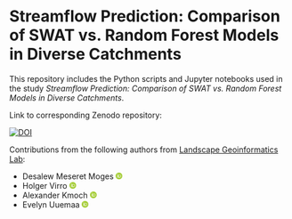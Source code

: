 # Streamflow Prediction: Comparison of SWAT vs. Random Forest Models in Diverse Catchments

This repository includes the Python scripts and Jupyter notebooks used in the study _Streamflow Prediction: Comparison of SWAT vs. Random Forest Models in Diverse Catchments_.

Link to corresponding Zenodo repository:

[![DOI](https://zenodo.org/badge/774876590.svg)](https://zenodo.org/doi/10.5281/zenodo.11064973)

Contributions from the following authors from [Landscape Geoinformatics Lab](https://landscape-geoinformatics.ut.ee/):
- Desalew Meseret Moges <a href="https://orcid.org/0000-0002-7864-5904"><img src="orcid_icon.png" width="12px" height="12px" /></a>
- Holger Virro <a href="https://orcid.org/0000-0001-6110-5453"><img src="orcid_icon.png" width="12px" height="12px" /></a>
- Alexander Kmoch <a href="https://orcid.org/0000-0003-4386-4450"><img src="orcid_icon.png" width="12px" height="12px" /></a>
- Evelyn Uuemaa <a href="https://orcid.org/0000-0002-0782-6740"><img src="orcid_icon.png" width="12px" height="12px" /></a>
